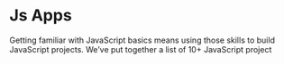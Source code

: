 # Js Apps

Getting familiar with JavaScript basics means using those skills to 
build JavaScript projects. We’ve put together a 
list of 10+ JavaScript project 
